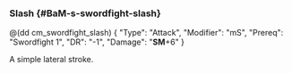 ### Slash {#BaM-s-swordfight-slash}

@(dd cm_swordfight_slash)
{ "Type": "Attack",
	"Modifier": "mS",
	"Prereq": "Swordfight 1",
	"DR": "-1",
	"Damage": "__SM__+6"
}

A simple lateral stroke.
